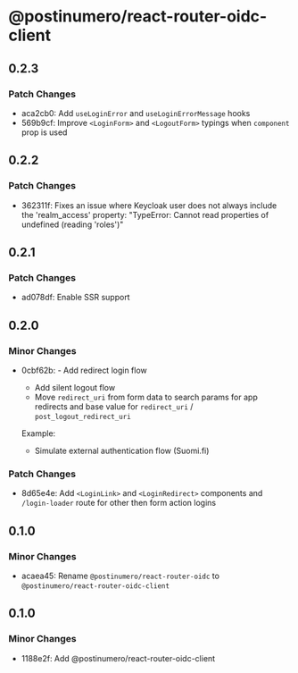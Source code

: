 # @postinumero/react-router-oidc-client

## 0.2.3

### Patch Changes

- aca2cb0: Add `useLoginError` and `useLoginErrorMessage` hooks
- 569b9cf: Improve `<LoginForm>` and `<LogoutForm>` typings when `component` prop is used

## 0.2.2

### Patch Changes

- 362311f: Fixes an issue where Keycloak user does not always include the 'realm_access' property: "TypeError: Cannot read properties of undefined (reading 'roles')"

## 0.2.1

### Patch Changes

- ad078df: Enable SSR support

## 0.2.0

### Minor Changes

- 0cbf62b: - Add redirect login flow

  - Add silent logout flow
  - Move `redirect_uri` from form data to search params for app redirects and base value for `redirect_uri` / `post_logout_redirect_uri`

  Example:

  - Simulate external authentication flow (Suomi.fi)

### Patch Changes

- 8d65e4e: Add `<LoginLink>` and `<LoginRedirect>` components and `/login-loader` route for other then form action logins

## 0.1.0

### Minor Changes

- acaea45: Rename `@postinumero/react-router-oidc` to `@postinumero/react-router-oidc-client`

## 0.1.0

### Minor Changes

- 1188e2f: Add @postinumero/react-router-oidc-client
